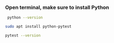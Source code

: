 ### Open terminal, make sure to install Python 

```bash
 python --version
```

 ```bash
 sudo apt install python-pytest
```

 ```bash
 pytest --version
```
